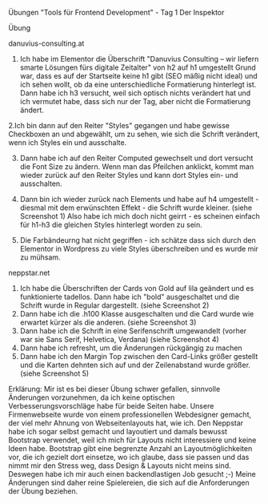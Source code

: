 Übungen "Tools für Frontend Development" - Tag 1
Der Inspektor

Übung

danuvius-consulting.at

1. Ich habe im Elementor die Überschrift "Danuvius Consulting – wir liefern smarte Lösungen fürs digitale Zeitalter" von h2 auf h1 umgestellt
Grund war, dass es auf der Startseite keine h1 gibt (SEO mäßig nicht ideal) und ich sehen wollt, ob da eine unterschiedliche Formatierung hinterlegt ist.
Dann habe ich h3 versucht, weil sich optisch nichts verändert hat und ich vermutet habe, dass sich nur der Tag, aber nicht die Formatierung ändert.

2.Ich bin dann auf den Reiter "Styles" gegangen und habe gewisse Checkboxen an und abgewählt, um zu sehen, wie sich die Schrift verändert, wenn ich Styles ein und ausschalte.

3. Dann habe ich auf den Reiter Computed gewechselt und dort versucht die Font Size zu ändern. Wenn man das Pfeilchen anklickt, kommt man wieder zurück auf den Reiter Styles und kann dort Styles ein- und ausschalten.

4. Dann bin ich wieder zurück nach Elements und habe auf h4 umgestellt - diesmal mit dem erwünschten Effekt - die Schrift wurde kleiner. (siehe Screenshot 1)
Also habe ich mich doch nicht geirrt - es scheinen einfach für h1-h3 die gleichen Styles hinterlegt worden zu sein.

5. Die Farbändeurng hat nicht gegriffen - ich schätze dass sich durch den Elementor in Wordpress zu viele Styles überschreiben und es wurde mir zu mühsam.

neppstar.net

1. Ich habe die Überschriften der Cards von Gold auf lila geändert und es funktionierte tadellos. Dann habe ich "bold" ausgeschaltet und die Schrift wurde in Regular dargestellt. (siehe Screenshot 2)
2. Dann habe ich die .h100 Klasse ausgeschalten und die Card wurde wie erwartet kürzer als die anderen. (siehe Screenshot 3)
3. Dann habe ich die Schrift in eine Serifenschrift umgewandelt (vorher war sie Sans Serif, Helvetica, Verdana) (siehe Screenshot 4)
4. Dann habe ich refresht, um die Änderungen rückgängig zu machen
5. Dann habe ich den Margin Top zwischen den Card-Links größer gestellt und die Karten dehnten sich auf und der Zeilenabstand wurde größer. (siehe Screenshot 5)

Erklärung:
Mir ist es bei dieser Übung schwer gefallen, sinnvolle Änderungen vorzunehmen, da ich keine optischen Verbesserungsvorschläge habe für beide Seiten habe.
Unsere Firmenwebseite wurde von einem professionellen Webdesigner gemacht, der viel mehr Ahnung von Webseitenlayouts hat, wie ich.
Den Neppstar habe ich sogar selbst gemacht und layoutiert und damals bewusst Bootstrap verwendet, weil ich mich für Layouts nicht interessiere und keine Ideen habe.
Bootstrap gibt eine begrenzte Anzahl an Layoutmöglichkeiten vor, die ich gezielt dort einsetze, wo ich glaube, dass sie passen und das nimmt mir den Stress weg, dass Design & Layouts nicht meins sind.
Deswegen habe ich mir auch einen backendlastigen Job gesucht ;-)
Meine Änderungen sind daher reine Spielereien, die sich auf die Anforderungen der Übung beziehen.